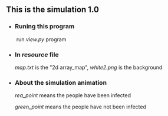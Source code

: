## This is the simulation 1.0



* ### Runing this program

  ​	run *view.py* program

  

* ### In *resource*  file

  *map.txt* is the "2d array_map", *white2.png* is the background
  
  
  
* ### About the simulation animation

  *rea_point* means the people have been infected

  *green_point* means the people have not been infected

